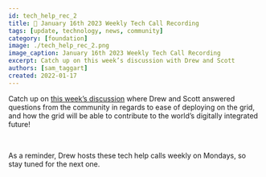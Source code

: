 ```yaml
---
id: tech_help_rec_2
title: 👀 January 16th 2023 Weekly Tech Call Recording
tags: [update, technology, news, community]
category: [foundation]
image: ./tech_help_rec_2.png
image_caption: January 16th 2023 Weekly Tech Call Recording
excerpt: Catch up on this week’s discussion with Drew and Scott
authors: [sam_taggart]
created: 2022-01-17
---
```


Catch up on [this week’s discussion](https://forum.threefold.io/t/january-16th-2023-weekly-tech-call-recording/3702) where Drew and Scott answered questions from the community in regards to ease of deploying on the grid, and how the grid will be able to contribute to the world’s digitally integrated future!

<br/>

As a reminder, Drew hosts these tech help calls weekly on Mondays, so stay tuned for the next one.
